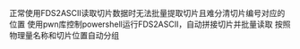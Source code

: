 正常使用FDS2ASCII读取切片数据时无法批量提取切片且难分清切片编号对应的位置
使用pwn库控制powershell运行FDS2ASCII，自动拼接切片并批量读取
按照物理量名称和切片位置自动分组
